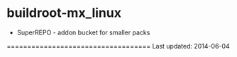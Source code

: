 buildroot-mx_linux
==================

* SuperREPO - addon bucket for smaller packs

===================================
Last updated: 2014-06-04
